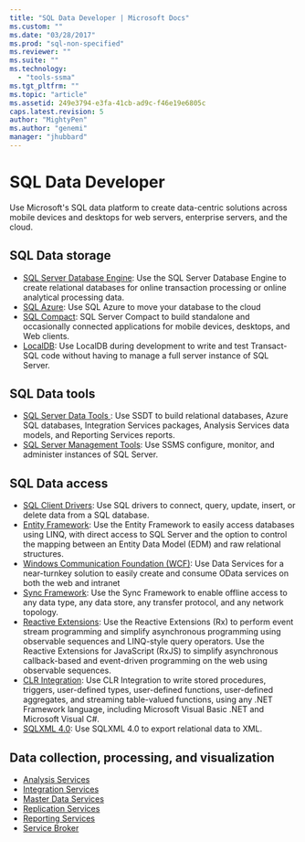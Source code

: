 ```yaml
---
title: "SQL Data Developer | Microsoft Docs"
ms.custom: ""
ms.date: "03/28/2017"
ms.prod: "sql-non-specified"
ms.reviewer: ""
ms.suite: ""
ms.technology: 
  - "tools-ssma"
ms.tgt_pltfrm: ""
ms.topic: "article"
ms.assetid: 249e3794-e3fa-41cb-ad9c-f46e19e6805c
caps.latest.revision: 5
author: "MightyPen"
ms.author: "genemi"
manager: "jhubbard"
---
```

# SQL Data Developer
Use Microsoft's SQL data platform to create data-centric solutions across mobile devices and desktops for web servers, enterprise servers, and the cloud.  

## SQL Data storage
* [SQL Server Database Engine](../database-engine/configure-windows/sql-server-database-engine.md): Use the  SQL Server Database Engine to create relational databases for online transaction processing or online analytical processing data. 
* [SQL Azure](https://docs.microsoft.com/azure/sql-database/): Use  SQL Azure to move your database to the cloud 
* [SQL Compact](https://www.microsoft.com/en-us/download/details.aspx?id=17876): SQL Server Compact to build standalone and occasionally connected applications for mobile devices, desktops, and Web clients.
* [LocalDB](../database-engine/configure-windows/sql-server-2016-express-localdb.md): Use LocalDB during development to write and test Transact-SQL code without having to manage a full server instance of SQL Server.

## SQL Data tools
* [SQL Server Data Tools ](../ssdt/download-sql-server-data-tools-ssdt.md) : Use  SSDT to build relational databases, Azure SQL databases, Integration Services packages, Analysis Services data models, and Reporting Services reports.
* [SQL Server Management Tools](../ssms/download-sql-server-management-studio-ssms.md):  Use SSMS configure, monitor, and administer instances of SQL Server.

## SQL Data access
* [SQL Client Drivers](sql-connection-libraries.md):  Use SQL drivers to connect, query, update, insert, or delete data from a SQL database.
* [Entity Framework](https://msdn.microsoft.com/library/gg696172.aspx): Use the  Entity Framework to easily access databases using LINQ, with direct access to SQL Server and the option to control the mapping between an Entity Data Model (EDM) and raw relational structures. 
* [Windows Communication Foundation (WCF)](https://msdn.microsoft.com/library/dd456779.aspx): Use  Data Services for a near-turnkey solution to easily create and consume OData services on both the web and intranet
* [Sync Framework](https://msdn.microsoft.com/library/jj839436.aspx): Use the  Sync Framework to enable offline access to any data type, any data store, any transfer protocol, and any network topology.
* [Reactive Extensions](https://msdn.microsoft.com/library/hh242985.aspx): Use the  Reactive Extensions (Rx) to perform event stream programming and simplify asynchronous programming using observable sequences and LINQ-style query operators.  Use the  Reactive Extensions for JavaScript (RxJS) to simplify asynchronous callback-based and event-driven programming on the web using observable sequences.
* [CLR Integration](../relational-databases/clr-integration/common-language-runtime-clr-integration-programming-concepts.md):  Use CLR Integration to write stored procedures, triggers, user-defined types, user-defined functions, user-defined aggregates, and streaming table-valued functions, using any .NET Framework language, including Microsoft Visual Basic .NET and Microsoft Visual C#. 
* [SQLXML 4.0](../relational-databases/sqlxml/sqlxml-4-0-programming-concepts.md): Use SQLXML 4.0 to export relational data to XML.

## Data collection, processing, and visualization
* [Analysis Services](/sql-docs/docs/analysis-services/analysis-services-developer-documentation)
* [Integration Services](/sql-docs/docs/integration-services/integration-services-developer-documentation)  
* [Master Data Services](/sql-docs/docs/master-data-services/develop/master-data-services-developer-documentation)
* [Replication Services](/sql-docs/docs/relational-databases/replication/concepts/replication-developer-documentation)
* [Reporting Services](/sql-docs/docs/reporting-services/reporting-services-developer-documentation)
* [Service Broker](/sql-docs/docs/database-engine/configure-windows/sql-server-service-broker)


 
